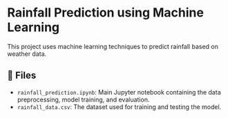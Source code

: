 # Rainfall Prediction using Machine Learning

This project uses machine learning techniques to predict rainfall based on weather data.

## 📁 Files

- `rainfall_prediction.ipynb`: Main Jupyter notebook containing the data preprocessing, model training, and evaluation.
- `rainfall_data.csv`: The dataset used for training and testing the model.
